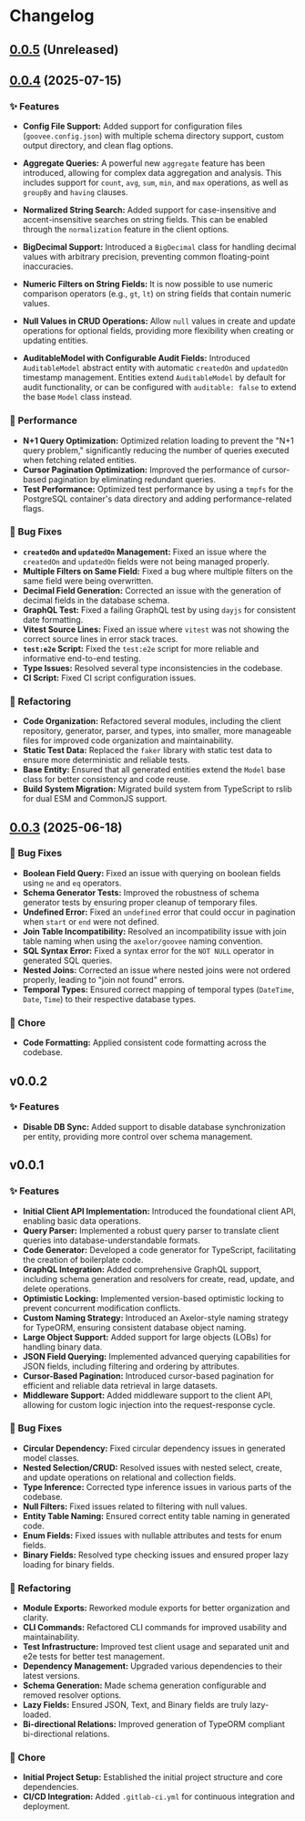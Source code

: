 # Changelog

## [0.0.5] (Unreleased)

## [0.0.4] (2025-07-15)

### ✨ Features

- **Config File Support:** Added support for configuration files (`goovee.config.json`) with multiple schema directory support, custom output directory, and clean flag options.

- **Aggregate Queries:** A powerful new `aggregate` feature has been introduced, allowing for complex data aggregation and analysis. This includes support for `count`, `avg`, `sum`, `min`, and `max` operations, as well as `groupBy` and `having` clauses.
- **Normalized String Search:** Added support for case-insensitive and accent-insensitive searches on string fields. This can be enabled through the `normalization` feature in the client options.
- **BigDecimal Support:** Introduced a `BigDecimal` class for handling decimal values with arbitrary precision, preventing common floating-point inaccuracies.
- **Numeric Filters on String Fields:** It is now possible to use numeric comparison operators (e.g., `gt`, `lt`) on string fields that contain numeric values.
- **Null Values in CRUD Operations:** Allow `null` values in create and update operations for optional fields, providing more flexibility when creating or updating entities.
- **AuditableModel with Configurable Audit Fields:** Introduced `AuditableModel` abstract entity with automatic `createdOn` and `updatedOn` timestamp management. Entities extend `AuditableModel` by default for audit functionality, or can be configured with `auditable: false` to extend the base `Model` class instead.

### 🚀 Performance

- **N+1 Query Optimization:** Optimized relation loading to prevent the "N+1 query problem," significantly reducing the number of queries executed when fetching related entities.
- **Cursor Pagination Optimization:** Improved the performance of cursor-based pagination by eliminating redundant queries.
- **Test Performance:** Optimized test performance by using a `tmpfs` for the PostgreSQL container's data directory and adding performance-related flags.

### 🐛 Bug Fixes

- **`createdOn` and `updatedOn` Management:** Fixed an issue where the `createdOn` and `updatedOn` fields were not being managed properly.
- **Multiple Filters on Same Field:** Fixed a bug where multiple filters on the same field were being overwritten.
- **Decimal Field Generation:** Corrected an issue with the generation of decimal fields in the database schema.
- **GraphQL Test:** Fixed a failing GraphQL test by using `dayjs` for consistent date formatting.
- **Vitest Source Lines:** Fixed an issue where `vitest` was not showing the correct source lines in error stack traces.
- **`test:e2e` Script:** Fixed the `test:e2e` script for more reliable and informative end-to-end testing.
- **Type Issues:** Resolved several type inconsistencies in the codebase.
- **CI Script:** Fixed CI script configuration issues.

### 🔨 Refactoring

- **Code Organization:** Refactored several modules, including the client repository, generator, parser, and types, into smaller, more manageable files for improved code organization and maintainability.
- **Static Test Data:** Replaced the `faker` library with static test data to ensure more deterministic and reliable tests.
- **Base Entity:** Ensured that all generated entities extend the `Model` base class for better consistency and code reuse.
- **Build System Migration:** Migrated build system from TypeScript to rslib for dual ESM and CommonJS support.

## [0.0.3] (2025-06-18)

### 🐛 Bug Fixes

- **Boolean Field Query:** Fixed an issue with querying on boolean fields using `ne` and `eq` operators.
- **Schema Generator Tests:** Improved the robustness of schema generator tests by ensuring proper cleanup of temporary files.
- **Undefined Error:** Fixed an `undefined` error that could occur in pagination when `start` or `end` were not defined.
- **Join Table Incompatibility:** Resolved an incompatibility issue with join table naming when using the `axelor/goovee` naming convention.
- **SQL Syntax Error:** Fixed a syntax error for the `NOT NULL` operator in generated SQL queries.
- **Nested Joins:** Corrected an issue where nested joins were not ordered properly, leading to "join not found" errors.
- **Temporal Types:** Ensured correct mapping of temporal types (`DateTime`, `Date`, `Time`) to their respective database types.

### 🧹 Chore

- **Code Formatting:** Applied consistent code formatting across the codebase.

## v0.0.2

### ✨ Features

- **Disable DB Sync:** Added support to disable database synchronization per entity, providing more control over schema management.

## v0.0.1

### ✨ Features

- **Initial Client API Implementation:** Introduced the foundational client API, enabling basic data operations.
- **Query Parser:** Implemented a robust query parser to translate client queries into database-understandable formats.
- **Code Generator:** Developed a code generator for TypeScript, facilitating the creation of boilerplate code.
- **GraphQL Integration:** Added comprehensive GraphQL support, including schema generation and resolvers for create, read, update, and delete operations.
- **Optimistic Locking:** Implemented version-based optimistic locking to prevent concurrent modification conflicts.
- **Custom Naming Strategy:** Introduced an Axelor-style naming strategy for TypeORM, ensuring consistent database object naming.
- **Large Object Support:** Added support for large objects (LOBs) for handling binary data.
- **JSON Field Querying:** Implemented advanced querying capabilities for JSON fields, including filtering and ordering by attributes.
- **Cursor-Based Pagination:** Introduced cursor-based pagination for efficient and reliable data retrieval in large datasets.
- **Middleware Support:** Added middleware support to the client API, allowing for custom logic injection into the request-response cycle.

### 🐛 Bug Fixes

- **Circular Dependency:** Fixed circular dependency issues in generated model classes.
- **Nested Selection/CRUD:** Resolved issues with nested select, create, and update operations on relational and collection fields.
- **Type Inference:** Corrected type inference issues in various parts of the codebase.
- **Null Filters:** Fixed issues related to filtering with null values.
- **Entity Table Naming:** Ensured correct entity table naming in generated code.
- **Enum Fields:** Fixed issues with nullable attributes and tests for enum fields.
- **Binary Fields:** Resolved type checking issues and ensured proper lazy loading for binary fields.

### 🔨 Refactoring

- **Module Exports:** Reworked module exports for better organization and clarity.
- **CLI Commands:** Refactored CLI commands for improved usability and maintainability.
- **Test Infrastructure:** Improved test client usage and separated unit and e2e tests for better test management.
- **Dependency Management:** Upgraded various dependencies to their latest versions.
- **Schema Generation:** Made schema generation configurable and removed resolver options.
- **Lazy Fields:** Ensured JSON, Text, and Binary fields are truly lazy-loaded.
- **Bi-directional Relations:** Improved generation of TypeORM compliant bi-directional relations.

### 🧹 Chore

- **Initial Project Setup:** Established the initial project structure and core dependencies.
- **CI/CD Integration:** Added `.gitlab-ci.yml` for continuous integration and deployment.

[0.0.5]: https://github.com/axelor/goovee-orm/compare/0.0.4...0.0.5
[0.0.4]: https://github.com/axelor/goovee-orm/compare/0.0.3...0.0.4
[0.0.3]: https://github.com/axelor/goovee-orm
